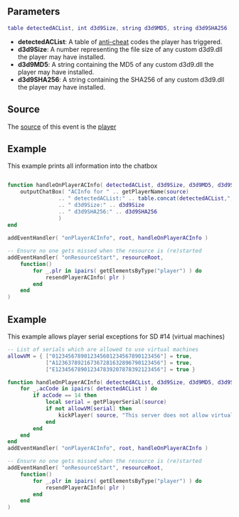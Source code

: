 Parameters
----------

``` lua
table detectedACList, int d3d9Size, string d3d9MD5, string d3d9SHA256
```

-   **detectedACList**: A table of [anti-cheat](/docs/anti-cheat_guide.md "wikilink") codes the player has triggered.
-   **d3d9Size**: A number representing the file size of any custom d3d9.dll the player may have installed.
-   **d3d9MD5**: A string containing the MD5 of any custom d3d9.dll the player may have installed.
-   **d3d9SHA256**: A string containing the SHA256 of any custom d3d9.dll the player may have installed.

Source
------

The [source](/docs/event_system#event_source.md "wikilink") of this event is the [player](/docs/player.md "wikilink")

Example
-------

This example prints all information into the chatbox

``` lua

function handleOnPlayerACInfo( detectedACList, d3d9Size, d3d9MD5, d3d9SHA256 )
    outputChatBox( "ACInfo for " .. getPlayerName(source)
                .. " detectedACList:" .. table.concat(detectedACList,",")
                .. " d3d9Size:" .. d3d9Size
                .. " d3d9SHA256:" .. d3d9SHA256
                )
end
    
addEventHandler( "onPlayerACInfo", root, handleOnPlayerACInfo )

-- Ensure no one gets missed when the resource is (re)started
addEventHandler( "onResourceStart", resourceRoot,
    function()
        for _,plr in ipairs( getElementsByType("player") ) do
            resendPlayerACInfo( plr )
        end
    end
)
```

Example
-------

This example allows player serial exceptions for SD \#14 (virtual machines)

``` lua
-- List of serials which are allowed to use virtual machines
allowVM = { ["0123456789012345601234567890123456"] = true,
            ["A123637892167367281632896790123456"] = true,
            ["E123456789012347839207878392123456"] = true }

function handleOnPlayerACInfo( detectedACList, d3d9Size, d3d9MD5, d3d9SHA256 )
    for _,acCode in ipairs( detectedACList ) do
        if acCode == 14 then
            local serial = getPlayerSerial(source)
            if not allowVM[serial] then
                kickPlayer( source, "This server does not allow virtual machines." )
            end
        end
    end
end
addEventHandler( "onPlayerACInfo", root, handleOnPlayerACInfo )

-- Ensure no one gets missed when the resource is (re)started
addEventHandler( "onResourceStart", resourceRoot,
    function()
        for _,plr in ipairs( getElementsByType("player") ) do
            resendPlayerACInfo( plr )
        end
    end
)
```
